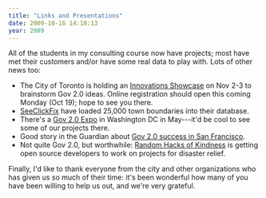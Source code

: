 ```yaml
---
title: "Links and Presentations"
date: 2009-10-16 14:18:13
year: 2009
---
```

All of the students in my consulting course now have projects; most have met their customers and/or have some real data to play with.  Lots of other news too:
<ul>
	<li>The City of Toronto is holding an <a href="http://remarkk.com/2009/10/09/call-to-action-join-the-toronto-open-data-community/">Innovations Showcase</a> on Nov 2-3 to brainstorm Gov 2.0 ideas.  Online registration should open this coming Monday (Oct 19); hope to see you there.</li>
	<li><a href="http://seeclickfix.blogspot.com/2009/10/25000-towns-just-launched-on.html">SeeClickFix</a> have loaded 25,000 town boundaries into their database.</li>
	<li>There's a <a href="http://www.gov2expo.com/gov2expo2010">Gov 2.0 Expo</a> in Washington DC in May---it'd be cool to see some of our projects there.</li>
	<li>Good story in the Guardian about <a href="http://www.guardian.co.uk/technology/2009/oct/14/san-francisco-open-city-data">Gov 2.0 success in San Francisco</a>.</li>
	<li>Not quite Gov 2.0, but worthwhile: <a href="http://radar.oreilly.com/2009/10/random-hacks-of-kindness-disas.html">Random Hacks of Kindness</a> is getting open source developers to work on projects for disaster relief.</li>
</ul>
Finally, I'd like to thank everyone from the city and other organizations who has given us so much of their time: it's been wonderful how many of you have been willing to help us out, and we're very grateful.
